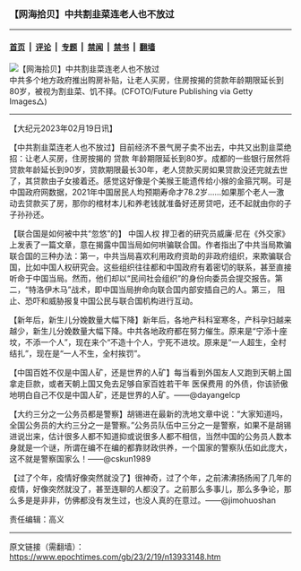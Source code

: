 ### 【网海拾贝】中共割韭菜连老人也不放过

---

#### [首页](../../../..?n13933148) &nbsp;|&nbsp; [评论](../../../../../epoch-comment?n13933148) &nbsp;|&nbsp; [专题](../../../../../epoch-special?n13933148) &nbsp;|&nbsp; [禁闻](../../../../../epoch-news?n13933148) &nbsp;|&nbsp; [禁书](../../../../../books?n13933148) &nbsp;|&nbsp; [翻墙](https://github.com/gfw-breaker/nogfw/blob/master/README.md?n13933148)


<div><img alt="【网海拾贝】中共割韭菜连老人也不放过" class="attachment-djy_600_400 size-djy_600_400 wp-post-image" src="https://i.epochtimes.com/assets/uploads/2022/10/id13844912-GettyImages-1243928002-600x400.jpg"/>
<div class="caption">
 中共多个地方政府推出购房补贴，让老人买房，住房按揭的贷款年龄期限延长到80岁，被视为割韭菜、饥不择。(CFOTO/Future Publishing via Getty Images△)
</div></div><hr/><div class="post_content" id="artbody" itemprop="articleBody">
 <!-- article content begin -->
 <p>
  【大纪元2023年02月19日讯】
 </p>
 <p>
  【中共割韭菜连老人也不放过】目前经济不景气房子卖不出去，中共又出割韭菜绝招：让老人买房，住房按揭的
  <ok href="https://www.epochtimes.com/gb/tag/%E8%B4%B7%E6%AC%BE.html">
   贷款
  </ok>
  年龄期限延长到80岁。成都的一些银行居然将贷款年龄延长到90岁，贷款期限最长30年，老人贷款买房如果贷款没还完就去世了，其贷款由子女接着还。感觉这好像是个美猴王能遗传给小猴的金箍咒啊。可是中国政府网数据，2021年中国居民人均预期寿命才78.2岁……如果那个老人一激动去贷款买了房，那你的棺材本儿和养老钱就准备好还房贷吧，还不起就由你的子子孙孙还。
 </p>
 <p>
  【联合国是如何被中共“忽悠”的】
  <ok href="https://www.epochtimes.com/gb/tag/%E4%B8%AD%E5%9B%BD%E4%BA%BA%E6%9D%83.html">
   中国人权
  </ok>
  捍卫者的研究员威廉·尼在《外交家》上发表了一篇文章，意在揭露中国当局如何哄骗联合国。作者指出了中共当局欺骗联合国的三种办法：第一，中共当局喜欢利用政府资助的非政府组织，来欺骗联合国，比如中国人权研究会。这些组织往往都和中国政府有着密切的联系，甚至直接听命于中国当局。然而，他们却以“民间社会组织”的身份向委员会提交报告。第二，“特洛伊木马”战术，即中国当局拚命向联合国内部安插自己的人。第三， 阻止、恐吓和威胁报复中国公民与联合国机构进行互动。
 </p>
 <p>
  【新年后，新生儿分娩数量大幅下降】新年后，各地产科科室寒冬，产科孕妇越来越少，新生儿分娩数量大幅下降。中共各地政府都在努力催生。原来是“宁添十座坟，不添一个人”，现在来个“不造十个人，宁死不进坟。原来是“一人超生，全村结扎”，现在是“一人不生，全村挨罚”。
 </p>
 <p>
  【中国百姓不仅是中国人矿，还是世界的人矿】每当看到外国友人又跑到天朝上国拿走巨款，或者天朝上国又免去足够自家百姓若干年
  <ok href="https://www.epochtimes.com/gb/tag/%E5%8C%BB%E4%BF%9D%E8%B4%B9%E7%94%A8.html">
   医保费用
  </ok>
  的外债，你该骄傲地明白自己不仅是中国人矿，还是世界的人矿。——@dayangelcp
 </p>
 <p>
  【大约三分之一公务员都是警察】胡锡进在最新的洗地文章中说：“大家知道吗，全国公务员的大约三分之一是警察。”公务员队伍中三分之一是警察，如果不是胡锡进说岀来，估计很多人都不知道抑或说很多人都不相信，当然中国的公务员人数本身就是一个谜，所谓在编不在编的都靠财政供养，一个国家的警察队伍如此庞大，这不就是警察国家么！——@cskun1989
 </p>
 <p>
  【过了个年，疫情好像突然就没了】很神奇，过了个年，之前沸沸扬扬闹了几年的疫情，好像突然就没了，甚至连聊的人都没了。之前那么多事儿，那么多争论，那么多是是非非，仿佛都没有发生过，也没人真的在意过。——@jimohuoshan
 </p>
 <p>
  责任编辑：高义
 </p>
 <!-- article content end -->
 <div id="below_article_ad">
 </div>
</div>


---

原文链接（需翻墙）：https://www.epochtimes.com/gb/23/2/19/n13933148.htm